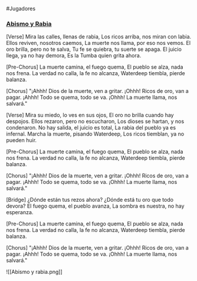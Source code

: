 #Jugadores 
### [Abismo y Rabia](https://suno.com/song/1c332c52-ec2e-4f16-8f7e-13fea5714439)

[Verse]
Mira las calles, llenas de rabia,
Los ricos arriba, nos miran con labia.
Ellos reviven, nosotros caemos,
La muerte nos llama, por eso nos vemos.
El oro brilla, pero no te salva,
Tu fe se quiebra, tu suerte se apaga.
El juicio llega, ya no hay demora,
Es la Tumba quien grita ahora.

[Pre-Chorus]
La muerte camina, el fuego quema,
El pueblo se alza, nada nos frena.
La verdad no calla, la fe no alcanza,
Waterdeep tiembla, pierde balanza.

[Chorus]
"¡Ahhh!
Dios de la muerte, ven a gritar.
¡Ohhh!
Ricos de oro, van a pagar.
¡Ahhh!
Todo se quema, todo se va.
¡Ohhh!
La muerte llama, nos salvará."

[Verse]
Mira su miedo, lo ves en sus ojos,
El oro no brilla cuando hay despojos.
Ellos rezaron, pero no escucharon,
Los dioses se hartan, y nos condenaron.
No hay salida, el juicio es total,
La rabia del pueblo ya es infernal.
Marcha la muerte, pisando Waterdeep,
Los ricos tiemblan, ya no pueden huir.

[Pre-Chorus]
La muerte camina, el fuego quema,
El pueblo se alza, nada nos frena.
La verdad no calla, la fe no alcanza,
Waterdeep tiembla, pierde balanza.

[Chorus]
"¡Ahhh!
Dios de la muerte, ven a gritar.
¡Ohhh!
Ricos de oro, van a pagar.
¡Ahhh!
Todo se quema, todo se va.
¡Ohhh!
La muerte llama, nos salvará."

[Bridge]
¿Dónde están tus rezos ahora?
¿Dónde está tu oro que todo devora?
El fuego quema, el pueblo avanza,
La sombra es nuestra, no hay esperanza.

[Pre-Chorus]
La muerte camina, el fuego quema,
El pueblo se alza, nada nos frena.
La verdad no calla, la fe no alcanza,
Waterdeep tiembla, pierde balanza.

[Chorus]
"¡Ahhh!
Dios de la muerte, ven a gritar.
¡Ohhh!
Ricos de oro, van a pagar.
¡Ahhh!
Todo se quema, todo se va.
¡Ohhh!
La muerte llama, nos salvará."

![[Abismo y rabia.png]]

